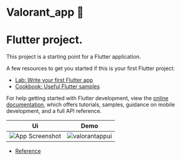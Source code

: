 # Valorant_app 💎

# Flutter project.

This project is a starting point for a Flutter application.

A few resources to get you started if this is your first Flutter project:


- [Lab: Write your first Flutter app](https://docs.flutter.dev/get-started/codelab)
- [Cookbook: Useful Flutter samples](https://docs.flutter.dev/cookbook)

For help getting started with Flutter development, view the
[online documentation](https://docs.flutter.dev/), which offers tutorials,
samples, guidance on mobile development, and a full API reference.


| Ui | Demo |
| ------ | ------ |
| ![App Screenshot](https://user-images.githubusercontent.com/64737299/226988227-34be3e60-4657-44e1-a023-452c863cd727.png) | ![valorantappui](https://user-images.githubusercontent.com/64737299/226988473-62714c29-7385-4eff-b460-d94834b5a98a.gif) |


- [Reference](https://dribbble.com/shots/14602911-Valorant-Mobile-concept-design)


